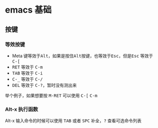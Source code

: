 # emacs 基础

## 按键

### 等效按键

- Meta 键等效于<kbd>Alt</kbd>，如果是按住<kbd>Alt</kbd>按键，也等效于<kbd>Esc</kbd>，但是<kbd>Esc</kbd> 等效于 <kbd>C-[</kbd>
- <kbd>RET</kbd> 等效于 <kbd>C-m</kbd>
- <kbd>TAB</kbd> 等效于 <kbd>C-i</kbd>
- <kbd>C-\_</kbd> 等效于 <kbd>C-/</kbd>
- <kbd>DEL</kbd> 等效于 <kbd>C-?</kbd>，暂时没有测出来

举个例子，如果想要按 <kbd>M-RET</kbd> 可以使用 <kbd>C-[</kbd> <kbd>C-m</kbd>

### Alt-x 执行函数

Alt-x 输入命令的时候可以使用 <kbd>TAB</kbd> 或者 <kbd>SPC</kbd> 补全，<kbd>?</kbd> 查看可选命令列表
